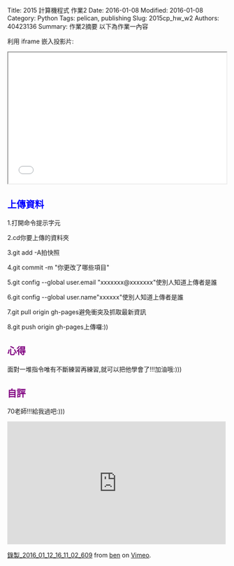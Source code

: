 Title: 2015 計算機程式 作業2
Date:  2016-01-08
Modified:  2016-01-08
Category: Python
Tags: pelican, publishing
Slug: 2015cp_hw_w2
Authors: 40423136
Summary: 作業2摘要
以下為作業一內容

利用 iframe 嵌入投影片:

<iframe src="w2.html" width="500" height="300"></iframe>

<font color=blue>上傳資料</font>
-----------------------------------------------

1.打開命令提示字元

2.cd你要上傳的資料夾

3.git add -A拍快照

4.git commit -m "你更改了哪些項目"

5.git config --global user.email "xxxxxxx@xxxxxxx"使別人知道上傳者是誰

6.git config --global user.name"xxxxxx"使別人知道上傳者是誰

7.git pull origin gh-pages避免衝突及抓取最新資訊

8.git push origin gh-pages上傳囉:))



                                
<font color=purple>心得</font>
--------------------------------------
面對一堆指令唯有不斷練習再練習,就可以把他學會了!!!加油哦:)))

                                
                                    
<font color=purple>自評</font>
---------------------------------

70老師!!!給我過吧:)))
                                    
<iframe src="https://player.vimeo.com/video/151489199" width="500" height="281" frameborder="0" webkitallowfullscreen mozallowfullscreen allowfullscreen></iframe> <p><a href="https://vimeo.com/151489199">錄製_2016_01_12_16_11_02_609</a> from <a href="https://vimeo.com/user47741345">ben</a> on <a href="https://vimeo.com">Vimeo</a>.</p>
                                                











